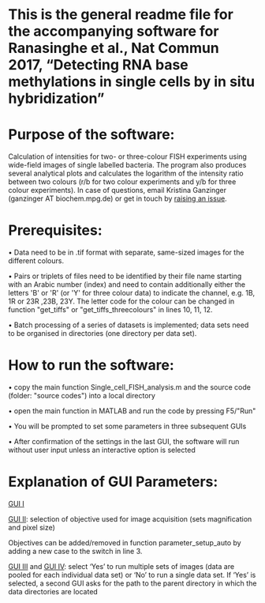 # This is the general readme file for the accompanying software for Ranasinghe et al., Nat Commun 2017, “Detecting RNA base methylations in single cells by in situ hybridization”

# Purpose of the software:
Calculation of intensities for two- or three-colour FISH experiments using wide-field images of single labelled bacteria. The program also produces several analytical plots and calculates the logarithm of the intensity ratio between two colours (r/b for two colour experiments and y/b for three colour experiments). In case of questions, email Kristina Ganzinger (ganzinger AT biochem.mpg.de) or get in touch by [raising an issue](https://github.com/kganzinger/Analysis-Software-for-in-situ-hybridization-data-in-single-cells/issues).

# Prerequisites:
• 	Data need to be in .tif format with separate, same-sized images for the different colours. 

•	Pairs or triplets of files need to be identified by their file name starting with an Arabic number (index) and need to contain additionally either the letters 'B' or 'R' (or 'Y' for three colour data) to indicate the channel, e.g. 1B, 1R or 23R ,23B, 23Y. The letter code for the colour can be changed in function "get_tiffs" or "get_tiffs_threecolours" in lines 10, 11, 12.

•	Batch processing of a series of datasets is implemented; data sets need to be organised in directories (one directory per data set). 

# How to run the software:
•	copy the main function Single_cell_FISH_analysis.m and the source code (folder: "source codes") into a local directory

•	open the main function in MATLAB and run the code by pressing F5/"Run"

•	You will be prompted to set some parameters in three subsequent GUIs

•	After confirmation of the settings in the last GUI, the software will run without user input unless an interactive option is selected 


# Explanation of GUI Parameters:

[GUI I](ignore/parameters-explained.png)


[GUI II](ignore/GUIobjectiveselection.png): selection of objective used for image acquisition (sets magnification and pixel size)
 
Objectives can be added/removed in function parameter_setup_auto by adding a new case to the switch in line 3. 

[GUI III](ignore/GUIbatchrun.png) and [GUI IV](ignore/batchpathprompt.png): select ‘Yes’ to run multiple sets of images (data are pooled for each individual data set) or ‘No’ to run a single data set.
		If ‘Yes’ is selected, a second GUI asks for the path to the parent directory in which the data directories are located  
 				 
